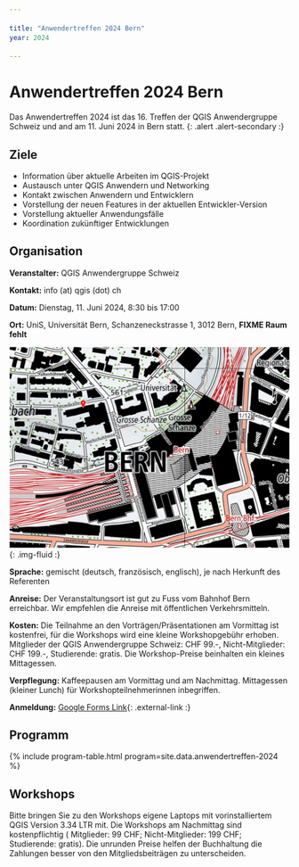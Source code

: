 ```yaml
---

title: "Anwendertreffen 2024 Bern"
year: 2024

---
```


# Anwendertreffen 2024 Bern

Das Anwendertreffen 2024 ist das 16. Treffen der QGIS Anwendergruppe Schweiz und
and am 11. Juni 2024 in Bern statt.
{: .alert .alert-secondary :}

## Ziele

* Information über aktuelle Arbeiten im QGIS-Projekt
* Austausch unter QGIS Anwendern und Networking
* Kontakt zwischen Anwendern und Entwicklern
* Vorstellung der neuen Features in der aktuellen Entwickler-Version
* Vorstellung aktueller Anwendungsfälle
* Koordination zukünftiger Entwicklungen

## Organisation

**Veranstalter:** QGIS Anwendergruppe Schweiz

**Kontakt:** info (at) qgis (dot) ch

**Datum:** Dienstag, 11. Juni 2024, 8:30 bis 17:00

**Ort:** UniS, Universität Bern, Schanzeneckstrasse 1, 3012 Bern, **FIXME Raum fehlt**

![](/assets/img/lageplan_unis_unibe_swisstopo_2024.png){: .img-fluid :}

**Sprache:** gemischt (deutsch, französisch, englisch), je nach Herkunft des Referenten

**Anreise:** Der Veranstaltungsort ist gut zu Fuss vom Bahnhof Bern erreichbar.
Wir empfehlen die Anreise mit öffentlichen Verkehrsmitteln.

**Kosten:**  Die Teilnahme an den Vorträgen/Präsentationen am Vormittag ist
kostenfrei, für die Workshops wird eine kleine Workshopgebühr erhoben.
Mitglieder der QGIS Anwendergruppe Schweiz: CHF 99.-, Nicht-Mitglieder:
CHF 199.-, Studierende: gratis. Die Workshop-Preise beinhalten ein kleines
Mittagessen.

**Verpflegung:** Kaffeepausen am Vormittag und am Nachmittag. Mittagessen (kleiner
Lunch) für Workshopteilnehmerinnen inbegriffen.

**Anmeldung:** [Google Forms Link](https://forms.gle/FIXME){: .external-link :}

## Programm

{% include program-table.html program=site.data.anwendertreffen-2024 %}

## Workshops

Bitte bringen Sie zu den Workshops eigene Laptops mit vorinstalliertem QGIS
Version 3.34 LTR mit. Die Workshops am Nachmittag sind kostenpflichtig
( Mitglieder: 99 CHF; Nicht-Mitglieder: 199 CHF; Studierende: gratis). Die unrunden
Preise helfen der Buchhaltung die Zahlungen besser von den Mitgliedsbeiträgen zu
unterscheiden.
